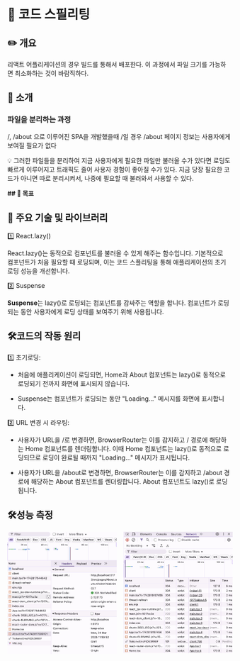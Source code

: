 # 🚀 코드 스필리팅

## ✏️ 개요
리액트 어플리케이션의 경우 빌드를 통해서 배포한다. 이 과정에서 파일 크기를 가능하면 최소화하는 것이 바람직하다.

## 📌 소개
### 파일을 분리하는 과정
/, /about 으로 이루어진 SPA을 개발했을때 /일 경우 /about 페이지 정보는 사용자에게 보여질 필요가 없다

💡 그러한 파일들을 분리하여 지금 사용자에게 필요한 파일만 불러올 수가 있다면 로딩도 빠르게 이루어지고 트래픽도 줄어 사용자 경험이 좋아질 수가 있다.
지금 당장 필요한 코드가 아니면 따로 분리시켜서, 나중에 필요할 때 불러와서 사용할 수 있다.

**## 🎯 목표**


## 📂 주요 기술 및 라이브러리
1️⃣ React.lazy()

React.lazy()는 동적으로 컴포넌트를 불러올 수 있게 해주는 함수입니다. 기본적으로 컴포넌트가 처음 필요할 때 로딩되며, 이는 코드 스플리팅을 통해 애플리케이션의 초기 로딩 성능을 개선합니다.

2️⃣ Suspense

**Suspense**는 lazy()로 로딩되는 컴포넌트를 감싸주는 역할을 합니다. 컴포넌트가 로딩되는 동안 사용자에게 로딩 상태를 보여주기 위해 사용됩니다.


## 🛠️코드의 작동 원리
1️⃣ 초기로딩:
- 처음에 애플리케이션이 로딩되면, Home과 About 컴포넌트는 lazy()로 동적으로 로딩되기 전까지 화면에 표시되지 않습니다.

- Suspense는 컴포넌트가 로딩되는 동안 "Loading..." 메시지를 화면에 표시합니다.

2️⃣ URL 변경 시 라우팅:

- 사용자가 URL을 /로 변경하면, BrowserRouter는 이를 감지하고 / 경로에 해당하는 Home 컴포넌트를 렌더링합니다. 이때 Home 컴포넌트는 lazy()로 동적으로 로딩되므로 로딩이 완료될 때까지 "Loading..." 메시지가 표시됩니다.

- 사용자가 URL을 /about로 변경하면, BrowserRouter는 이를 감지하고 /about 경로에 해당하는 About 컴포넌트를 렌더링합니다. About 컴포넌트도 lazy()로 로딩됩니다.

## 🛠️성능 측정

<div style="display:flex;align-items:flex-start;gap: 15px;">
  <img src="./src/assets/개선전.jpg" alt="개선 전" style="width: 49%" />
  <img src="./src/assets/개선후.jpg" alt="개선 전" style="width: 49%" />
</div>

